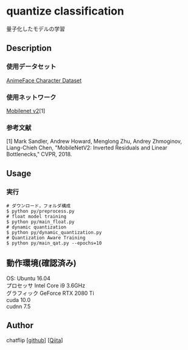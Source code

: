 quantize classification
====
量子化したモデルの学習

## Description
### 使用データセット
[AnimeFace Character Dataset](http://www.nurs.or.jp/%7Enagadomi/animeface-character-dataset/README.html)

### 使用ネットワーク
[Mobilenet v2](https://arxiv.org/abs/1801.04381)[1]

### 参考文献
[1] Mark Sandler, Andrew Howard, Menglong Zhu, Andrey Zhmoginov, Liang-Chieh Chen, 
"MobileNetV2: Inverted Residuals and Linear Bottlenecks," CVPR, 2018.  

## Usage
### 実行
```
# ダウンロード，フォルダ構成
$ python py/preprocess.py
# float model training
$ python py/main_float.py
# dynamic quantization
$ python py/dynamic_quantization.py
# Quantization Aware Training
$ python py/main_qat.py --epochs=10
```

## 動作環境(確認済み)
OS: Ubuntu 16.04  
プロセッサ Intel Core i9 3.6GHz  
グラフィック GeForce RTX 2080 Ti  
cuda 10.0  
cudnn 7.5  

## Author
chatflip
[[github](https://github.com/chatflip)]
[[Qiita](https://qiita.com/chat-flip)]  